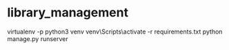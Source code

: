 # library_management

virtualenv -p python3 venv 
venv\Scripts\activate
-r requirements.txt
python manage.py runserver
